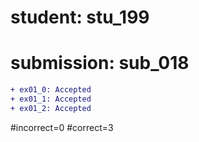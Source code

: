# student: stu_199
# submission: sub_018

```diff
+ ex01_0: Accepted
+ ex01_1: Accepted
+ ex01_2: Accepted
```
#incorrect=0
#correct=3
